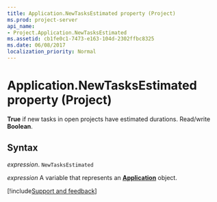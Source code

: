 ```yaml
---
title: Application.NewTasksEstimated property (Project)
ms.prod: project-server
api_name:
- Project.Application.NewTasksEstimated
ms.assetid: cb1fe0c1-7473-e163-104d-2302ffbc8325
ms.date: 06/08/2017
localization_priority: Normal
---
```



# Application.NewTasksEstimated property (Project)

 **True** if new tasks in open projects have estimated durations. Read/write **Boolean**.


## Syntax

_expression_. `NewTasksEstimated`

_expression_ A variable that represents an **[Application](Project.Application.md)** object.

[!include[Support and feedback](~/includes/feedback-boilerplate.md)]